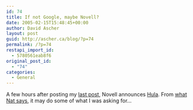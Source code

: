 ```yaml
---
id: 74
title: If not Google, maybe Novell?
date: 2005-02-15T15:48:45+00:00
author: David Ascher
layout: post
guid: http://ascher.ca/blog/?p=74
permalink: /?p=74
restapi_import_id:
  - 5780561eab8f6
original_post_id:
  - "74"
categories:
  - General
---
```

A few hours after posting my [last post](http://ascher.ca/blog/index.php?p=72), Novell announces [Hula](http://hula-project.org/). From [what Nat says](http://nat.org/2005/february/#15-February-2005), it may do some of what I was asking for&#8230;